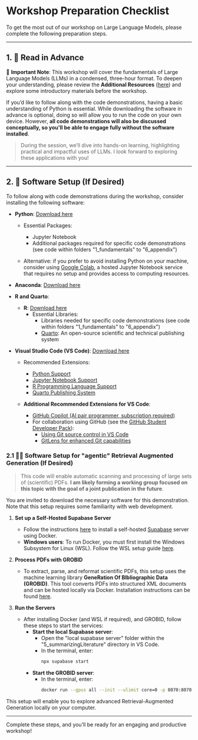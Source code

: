 # Workshop Preparation Checklist

To get the most out of our workshop on Large Language Models, please complete the following preparation steps.

---

## 1. 📖 Read in Advance

📢 **Important Note**: This workshop will cover the fundamentals of Large Language Models (LLMs) in a condensed, three-hour format. To deepen your understanding, please review the **Additional Resources** ([here](https://github.com/FennStatistics/introductory-workshop-in-LLMs/tree/main/Additional%20Resources)) and explore some introductory materials before the workshop.

If you’d like to follow along with the code demonstrations, having a basic understanding of Python is essential. While downloading the software in advance is optional, doing so will allow you to run the code on your own device. However, **all code demonstrations will also be discussed conceptually, so you'll be able to engage fully without the software installed**.

> During the session, we’ll dive into hands-on learning, highlighting practical and impactful uses of LLMs. I look forward to exploring these applications with you!

---

## 2. 🔧 Software Setup (If Desired)

To follow along with code demonstrations during the workshop, consider installing the following software:

- **Python**: [Download here](https://www.python.org/downloads/)
  - Essential Packages:
    - Jupyter Notebook
    - Additional packages required for specific code demonstrations (see code within folders "1_fundamentals" to "6_appendix")

  - Alternative: if you prefer to avoid installing Python on your machine, consider using [Google Colab](https://colab.google/), a hosted Jupyter Notebook service that requires no setup and provides access to computing resources.

- **Anaconda**: [Download here](https://www.anaconda.com/download)

- **R and Quarto**:
  - **R**: [Download here](https://posit.co/download/rstudio-desktop/)
    - Essential Libraries:
      - Libraries needed for specific code demonstrations (see code within folders "1_fundamentals" to "6_appendix")
      - [Quarto](https://quarto.org/): An open-source scientific and technical publishing system

- **Visual Studio Code (VS Code)**: [Download here](https://code.visualstudio.com/)
  - Recommended Extensions:
    - [Python Support](https://marketplace.visualstudio.com/items?itemName=ms-python.python)
    - [Jupyter Notebook Support](https://marketplace.visualstudio.com/items?itemName=ms-toolsai.jupyter)
    - [R Programming Language Support](https://marketplace.visualstudio.com/items?itemName=REditorSupport.r)
    - [Quarto Publishing System](https://marketplace.visualstudio.com/items?itemName=quarto.quarto)

  - **Additional Recommended Extensions for VS Code**:
    - [GitHub Copilot (AI pair programmer, subscription required)](https://marketplace.visualstudio.com/items?itemName=GitHub.copilot-chat)
    - For collaboration using GitHub (see the [GitHub Student Developer Pack](https://education.github.com/pack)):
      - [Using Git source control in VS Code](https://code.visualstudio.com/docs/sourcecontrol/overview)
      - [GitLens for enhanced Git capabilities](https://marketplace.visualstudio.com/items?itemName=eamodio.gitlens)


### 2.1 🔧🔧 Software Setup for "agentic" Retrieval Augmented Generation (If Desired)

> This code will enable automatic scanning and processing of large sets of (scientific) PDFs. **I am likely forming a working group focused on this topic with the goal of a joint publication in the future**.

You are invited to download the necessary software for this demonstration. Note that this setup requires some familiarity with web development.

1. **Set up a Self-Hosted Supabase Server**
   - Follow the instructions [here](https://supabase.com/docs/guides/self-hosting/docker) to install a self-hosted [Supabase](https://supabase.com/) server using Docker.
    - **Windows users**: To run Docker, you must first install the Windows Subsystem for Linux (WSL). Follow the WSL setup guide [here](https://learn.microsoft.com/en-us/windows/wsl/install).

2. **Process PDFs with GROBID**
   - To extract, parse, and reformat scientific PDFs, this setup uses the machine learning library **GeneRation Of BIbliographic Data (GROBID)**. This tool converts PDFs into structured XML documents and can be hosted locally via Docker. Installation instructions can be found [here](https://grobid.readthedocs.io/en/latest/Grobid-docker/#grobid-and-docker-containers).

3. **Run the Servers**
   - After installing Docker (and WSL if required), and GROBID, follow these steps to start the services:
     - **Start the local Supabase server**:
       - Open the "local supabase server" folder within the "5_summarizingLiterature" directory in VS Code.
       - In the terminal, enter:  
         ```bash
         npx supabase start
         ```
     - **Start the GROBID server**:
       - In the terminal, enter:  
         ```bash
         docker run --gpus all --init --ulimit core=0 -p 8070:8070 grobid/grobid:0.8.1
         ```

This setup will enable you to explore advanced Retrieval-Augmented Generation locally on your computer.
   

---

Complete these steps, and you’ll be ready for an engaging and productive workshop!
